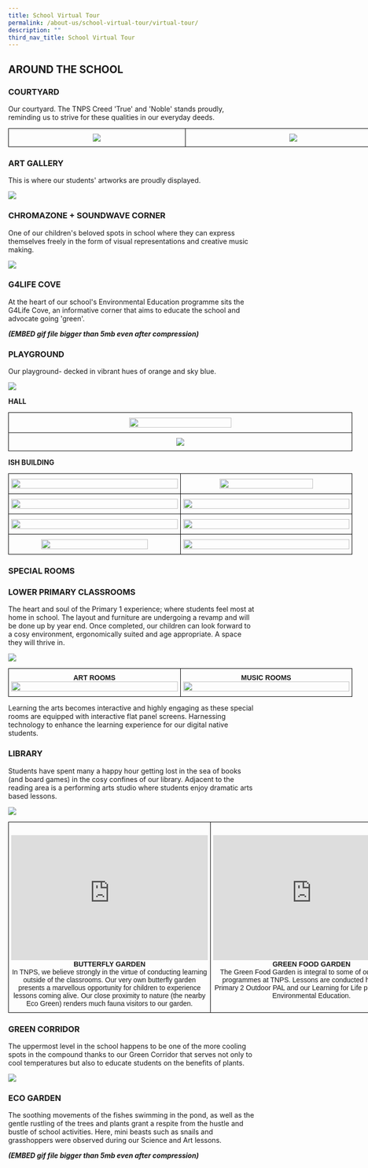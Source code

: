 ```yaml
---
title: School Virtual Tour
permalink: /about-us/school-virtual-tour/virtual-tour/
description: ""
third_nav_title: School Virtual Tour
---
```

AROUND THE SCHOOL
-----------------

### COURTYARD

Our courtyard. The TNPS Creed 'True' and 'Noble' stands proudly, reminding us to strive for these qualities in our everyday deeds.


<style type="text/css">
.tg  {border-collapse:collapse;border-spacing:0;margin:0px auto;}
.tg td{border-color:black;border-style:solid;border-width:1px;font-family:Arial, sans-serif;font-size:14px;
  overflow:hidden;padding:10px 5px;word-break:normal;}
.tg th{border-color:black;border-style:solid;border-width:1px;font-family:Arial, sans-serif;font-size:14px;
  font-weight:normal;overflow:hidden;padding:10px 5px;word-break:normal;}
.tg .tg-nrix{text-align:center;vertical-align:middle}
</style>
<table style="undefined;table-layout: fixed; width: 800px" class="tg">
<colgroup>
<col style="width: 360px">
<col style="width: 440px">
</colgroup>
<tbody>
  <tr>
    <td class="tg-nrix"><img src="/images/Virtual%20Tour_1.jpeg"></td>
    <td class="tg-nrix"><img src="/images/giphy-min.gif"></td>
  </tr>
</tbody>
</table>

### ART GALLERY

This is where our students' artworks are proudly displayed.

![](/images/ArtGallery.gif)


### CHROMAZONE + SOUNDWAVE CORNER

One of our children's beloved spots in school where they can express themselves freely in the form of visual representations and creative music making.

![](/images/Chromazone_Soundwave%20Corner-min.gif)


### G4LIFE COVE

At the heart of our school's Environmental Education programme sits the G4Life Cove, an informative corner that aims to educate the school and advocate going 'green'.

***(EMBED gif file bigger than 5mb even after compression)***


### PLAYGROUND

Our playground- decked in vibrant hues of orange and sky blue.

![](/images/Playground-min.gif)

**HALL**

<style type="text/css">
.tg  {border-collapse:collapse;border-spacing:0;margin:0px auto;}
.tg td{border-color:black;border-style:solid;border-width:1px;font-family:Arial, sans-serif;font-size:14px;
  overflow:hidden;padding:10px 5px;word-break:normal;}
.tg th{border-color:black;border-style:solid;border-width:1px;font-family:Arial, sans-serif;font-size:14px;
  font-weight:normal;overflow:hidden;padding:10px 5px;word-break:normal;}
.tg .tg-nrix{text-align:center;vertical-align:middle}
</style>
<table style="undefined;table-layout: fixed; width: 700px" class="tg">
<colgroup>
<col style="width: 700px">
</colgroup>
<tbody>
  <tr>
    <td class="tg-nrix"><img style="width:55%" src="/images/Hall_1.jpeg">
</td>
  </tr>
  <tr>
    <td class="tg-nrix"><img src="/images/Hall_2.jpeg"></td>
  </tr>
</tbody>
</table>


**ISH BUILDING**

<style type="text/css">
.tg  {border-collapse:collapse;border-spacing:0;margin:0px auto;}
.tg td{border-color:black;border-style:solid;border-width:1px;font-family:Arial, sans-serif;font-size:14px;
  overflow:hidden;padding:10px 5px;word-break:normal;}
.tg th{border-color:black;border-style:solid;border-width:1px;font-family:Arial, sans-serif;font-size:14px;
  font-weight:normal;overflow:hidden;padding:10px 5px;word-break:normal;}
.tg .tg-nrix{text-align:center;vertical-align:middle}
</style>
<table style="undefined;table-layout: fixed; width: 700px" class="tg">
<colgroup>
<col style="width: 350px">
<col style="width: 350px">
</colgroup>
<tbody>
  <tr>
    <td class="tg-nrix"><img style="width:100%" src="/images/ISH%20Building_1.jpeg"></td>
    <td class="tg-nrix"><img style="width:75%" src="/images/ISH%20Building_2.jpeg"></td>
  </tr>
  <tr>
    <td class="tg-nrix"><img style="width:100%" src="/images/ISH%20Building_3.jpeg"></td>
    <td class="tg-nrix"><img style="width:100%" src="/images/ISH%20Building_4.jpeg"></td>
  </tr>
  <tr>
    <td class="tg-nrix"><img style="width:100%" src="/images/ISH%20Building_5.jpeg"></td>
    <td class="tg-nrix"><img style="width:100%" src="/images/ISH%20Building_6.jpeg"></td>
  </tr>
  <tr>
    <td class="tg-nrix"><img style="width:80%" src="/images/ISH%20Building_7.jpeg"></td>
    <td class="tg-nrix"><img style="width:100%" src="/images/ISH%20Building_8.jpeg"></td>
  </tr>
</tbody>
</table>

### SPECIAL ROOMS

### LOWER PRIMARY CLASSROOMS

The heart and soul of the Primary 1 experience; where students feel most at home in school. The layout and furniture are undergoing a revamp and will be done up by year end. Once completed, our children can look forward to a cosy environment, ergonomically suited and age appropriate. A space they will thrive in.

![](/images/Lower%20Pri%20Classrooms.gif)


<style type="text/css">
.tg  {border-collapse:collapse;border-spacing:0;margin:0px auto;}
.tg td{border-color:black;border-style:solid;border-width:1px;font-family:Arial, sans-serif;font-size:14px;
  overflow:hidden;padding:10px 5px;word-break:normal;}
.tg th{border-color:black;border-style:solid;border-width:1px;font-family:Arial, sans-serif;font-size:14px;
  font-weight:normal;overflow:hidden;padding:10px 5px;word-break:normal;}
.tg .tg-wa1i{font-weight:bold;text-align:center;vertical-align:middle}
</style>
<table style="undefined;table-layout: fixed; width: 700px" class="tg">
<colgroup>
<col style="width: 350px">
<col style="width: 350px">
</colgroup>
<tbody>
  <tr>
    <td class="tg-wa1i">ART ROOMS<img style="width:100%" src="/images/Art%20Rooms.gif"></td>
    <td class="tg-wa1i">MUSIC ROOMS<img style="width:100%" src="/images/MusicRooms.gif"></td>
  </tr>
</tbody>
</table>

Learning the arts becomes interactive and highly engaging as these special rooms are equipped with interactive flat panel screens. Harnessing technology to enhance the learning experience for our digital native students.

### LIBRARY

Students have spent many a happy hour getting lost in the sea of books (and board games) in the cosy confines of our library. Adjacent to the reading area is a performing arts studio where students enjoy dramatic arts based lessons.

![](/images/Library.gif)

<style type="text/css">
.tg  {border-collapse:collapse;border-spacing:0;margin:0px auto;}
.tg td{border-color:black;border-style:solid;border-width:1px;font-family:Arial, sans-serif;font-size:14px;
  overflow:hidden;padding:10px 5px;word-break:normal;}
.tg th{border-color:black;border-style:solid;border-width:1px;font-family:Arial, sans-serif;font-size:14px;
  font-weight:normal;overflow:hidden;padding:10px 5px;word-break:normal;}
.tg .tg-nrix{text-align:center;vertical-align:middle}
</style>
<table style="undefined;table-layout: fixed; width: 810px" class="tg">
<colgroup>
<col style="width: 405px">
<col style="width: 405px">
</colgroup>
<tbody>
  <tr>
    <td class="tg-nrix"><br><iframe allowfullscreen="true" height="254" width="400" frameborder="0" src="https://docs.google.com/presentation/d/e/2PACX-1vTKuilc-PaexHvG-kNXxlFzWa8_EJnKPP9iNe61cS2eCKzNVpHCSTYOGDnDZh9I5Xsp_PLb1TAjgjTe/embed?start=false&amp;loop=false&amp;delayms=3000"></iframe><br><strong>BUTTERFLY GARDEN</strong><br>In TNPS, we believe strongly in the virtue of conducting learning outside of the classrooms. Our very own butterfly garden presents a marvellous opportunity for children to experience lessons coming alive. Our close proximity to nature (the nearby Eco Green) renders much fauna visitors to our garden.</td>
    <td class="tg-nrix"><iframe allowfullscreen="true" height="254" width="400" frameborder="0" src="https://docs.google.com/presentation/d/e/2PACX-1vSBOLcifliaQgjPqTkGoX8a4EWDQBEM7jY_1PxvOk1HHKRsf72vCzBFRePhtELbGJkst_KZPX9ljJIW/embed?start=false&amp;loop=false&amp;delayms=3000"></iframe><strong>GREEN FOOD GARDEN</strong><br>The Green Food Garden is integral to some of our signature programmes at TNPS. Lessons are conducted here for the Primary 2 Outdoor PAL and our Learning for Life programme on Environmental Education.</td>
  </tr>
</tbody>
</table>


### GREEN CORRIDOR

The uppermost level in the school happens to be one of the more cooling spots in the compound thanks to our Green Corridor that serves not only to cool temperatures but also to educate students on the benefits of plants.

![](/images/GreenCorridor.jpeg)


### ECO GARDEN
The soothing movements of the fishes swimming in the pond, as well as the gentle rustling of the trees and plants grant a respite from the hustle and bustle of school activities. Here, mini beasts such as snails and grasshoppers were observed during our Science and Art lessons.

***(EMBED gif file bigger than 5mb even after compression)***